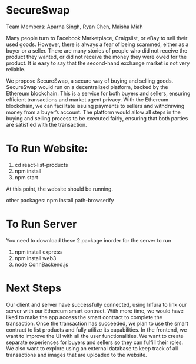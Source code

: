 # SecureSwap

Team Members: Aparna Singh, Ryan Chen, Maisha Miah

Many people turn to Facebook Marketplace, Craigslist, or eBay to sell their used goods. However, there is always a fear of being scammed, either as a buyer or a seller. There are many stories of people who did not receive the product they wanted, or did not receive the money they were owed for the product. It is easy to say that the second-hand exchange market is not very reliable. 

We propose SecureSwap, a secure way of buying and selling goods. SecureSwap would run on a decentralized platform, backed by the Ethereum blockchain. This is a service for both buyers and sellers, ensuring efficient transactions and market agent privacy. With the Ethereum blockchain, we can facilitate issuing payments to sellers and withdrawing money from a buyer’s account. The platform would allow all steps in the buying and selling process to be executed fairly, ensuring that both parties are satisfied with the transaction. 



# To Run Website:

1. cd react-list-products
2. npm install
3. npm start

At this point, the website should be running.


other packages:
npm install path-browserify


# To Run Server

You need to download these 2 package inorder for the server to run

1. npm install express
2. npm install web3
3. node ConnBackend.js


# Next Steps

Our client and server have successfully connected, using Infura to link our server with our Ethereum smart contract. With more time, we would have liked to make the app access the smart contract to complete the transaction. Once the transaction has succeeded, we plan to use the smart contract to list products and fully utilize its capabilities. In the frontend, we want to improve the UI with all the user functionalities. We want to create separate experiences for buyers and sellers so they can fulfill their roles. We also want to explore using an external database to keep track of all transactions and images that are uploaded to the website.

